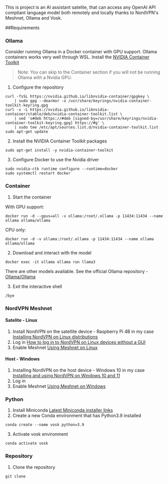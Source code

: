 This is project is an AI assistant satelite, that can access any OpenAI API compliant language model both remotely and locally thanks to NordVPN's Meshnet, Ollama and Vosk.

##Requirements
### Ollama
Consider running Ollama in a Docker container with GPU support. Ollama containers works very well through WSL.
Install the [NVIDIA Container Toolkit](https://docs.nvidia.com/datacenter/cloud-native/container-toolkit/latest/install-guide.html#installation)

> Note: You can skip to the Container section if you will not be running Ollama with a Nvidia GPU.
1. Configure the repository
```
curl -fsSL https://nvidia.github.io/libnvidia-container/gpgkey \
    | sudo gpg --dearmor -o /usr/share/keyrings/nvidia-container-toolkit-keyring.gpg
curl -s -L https://nvidia.github.io/libnvidia-container/stable/deb/nvidia-container-toolkit.list \
    | sed 's#deb https://#deb [signed-by=/usr/share/keyrings/nvidia-container-toolkit-keyring.gpg] https://#g' \
    | sudo tee /etc/apt/sources.list.d/nvidia-container-toolkit.list
sudo apt-get update
```
2. Install the NVIDIA Container Toolkit packages
```
sudo apt-get install -y nvidia-container-toolkit
```
3. Configure Docker to use the Nvidia driver
```
sudo nvidia-ctk runtime configure --runtime=docker
sudo systemctl restart docker
```

### Container
1. Start the container

With GPU support:
```
docker run -d --gpus=all -v ollama:/root/.ollama -p 11434:11434 --name ollama ollama/ollama
```
CPU only:
```
docker run -d -v ollama:/root/.ollama -p 11434:11434 --name ollama ollama/ollama
```

2. Download and interact with the model
```
docker exec -it ollama ollama run llama3
```
There are other models available. See the official Ollama repository - [Ollama/Ollama](https://github.com/ollama/ollama?tab=readme-ov-file#model-library)

3. Exit the interactive shell
```
/bye
```

### NordVPN Meshnet

#### Satelite - Linux
1. Install NordVPN on the satellite device - Raspberry Pi 4B in my case
[Installing NordVPN on Linux distributions](https://support.nordvpn.com/hc/en-us/articles/20196094470929-Installing-NordVPN-on-Linux-distributions)
2. Log in
[How to log in to NordVPN on Linux devices without a GUI](https://support.nordvpn.com/hc/en-us/articles/20226600447633-How-to-log-in-to-NordVPN-on-Linux-devices-without-a-GUI)
4. Enable Meshnet
[Using Meshnet on Linux](https://meshnet.nordvpn.com/getting-started/how-to-start-using-meshnet/using-meshnet-on-linux)

#### Host - Windows
1. Installing NordVPN on the host device - Windows 10 in my case
[Installing and using NordVPN on Windows 10 and 11](https://support.nordvpn.com/hc/en-us/articles/19472023025169-Installing-and-using-NordVPN-on-Windows-10-and-11)
2. Log in
3. Enable Meshnet
[Using Meshnet on Windows](https://meshnet.nordvpn.com/getting-started/how-to-start-using-meshnet/using-meshnet-on-windows)

### Python
1. Install Miniconda
[Latest Miniconda installer links](https://docs.anaconda.com/free/miniconda/index.html)
2. Create a new Conda environment that has Python3.9 installed
```
conda create --name vosk python=3.9
```
3. Activate vosk environment
```
conda activate vosk
```

### Repository
1. Clone the repository
```
git clone 
